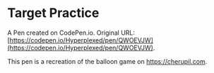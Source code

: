 # Target Practice

A Pen created on CodePen.io. Original URL: [https://codepen.io/Hyperplexed/pen/QWOEVJW](https://codepen.io/Hyperplexed/pen/QWOEVJW).

This pen is a recreation of the balloon game on https://cherupil.com.